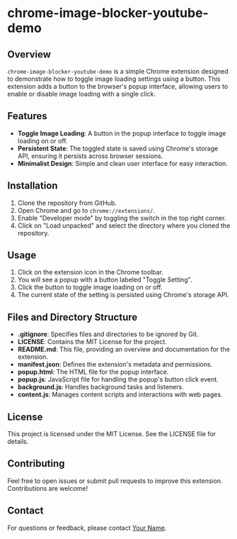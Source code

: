 # chrome-image-blocker-youtube-demo

## Overview

`chrome-image-blocker-youtube-demo` is a simple Chrome extension designed to demonstrate how to toggle image loading settings using a button. This extension adds a button to the browser's popup interface, allowing users to enable or disable image loading with a single click.

## Features

- **Toggle Image Loading**: A button in the popup interface to toggle image loading on or off.
- **Persistent State**: The toggled state is saved using Chrome's storage API, ensuring it persists across browser sessions.
- **Minimalist Design**: Simple and clean user interface for easy interaction.

## Installation

1. Clone the repository from GitHub.
2. Open Chrome and go to `chrome://extensions/`.
3. Enable "Developer mode" by toggling the switch in the top right corner.
4. Click on "Load unpacked" and select the directory where you cloned the repository.

## Usage

1. Click on the extension icon in the Chrome toolbar.
2. You will see a popup with a button labeled "Toggle Setting".
3. Click the button to toggle image loading on or off.
4. The current state of the setting is persisted using Chrome's storage API.

## Files and Directory Structure

- **.gitignore**: Specifies files and directories to be ignored by Git.
- **LICENSE**: Contains the MIT License for the project.
- **README.md**: This file, providing an overview and documentation for the extension.
- **manifest.json**: Defines the extension's metadata and permissions.
- **popup.html**: The HTML file for the popup interface.
- **popup.js**: JavaScript file for handling the popup's button click event.
- **background.js**: Handles background tasks and listeners.
- **content.js**: Manages content scripts and interactions with web pages.

## License

This project is licensed under the MIT License. See the LICENSE file for details.

## Contributing

Feel free to open issues or submit pull requests to improve this extension. Contributions are welcome!

## Contact

For questions or feedback, please contact [Your Name](mailto:your.email@example.com).